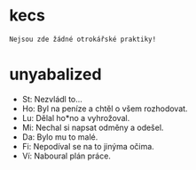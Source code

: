 kecs
====

    Nejsou zde žádné otrokářské praktiky!

unyabalized
===========

 + St: Nezvládl to...
 + Ho: Byl na peníze a chtěl o všem rozhodovat.
 + Lu: Dělal ho*no a vyhrožoval.
 + Mi: Nechal si napsat odměny a odešel.
 + Da: Bylo mu to malé.
 + Fi: Nepodíval se na to jinýma očima.
 + Ví: Naboural plán práce.
